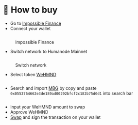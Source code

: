# 🛒 How to buy

* Go to [Impossible Finance](https://app.impossible.finance/swap)
* Connect your wallet

<figure><img src="broken-reference" alt=""><figcaption><p>Impossible Finance</p></figcaption></figure>

* Switch network to Humanode Mainnet

<figure><img src="broken-reference" alt=""><figcaption><p>Switch network</p></figcaption></figure>

* Select token [WeHMND](https://humanode.subscan.io/erc20\_token/0x0000000000000000000000000000000000000802)

<figure><img src="broken-reference" alt=""><figcaption></figcaption></figure>

* Search and import [MBG](https://humanode.subscan.io/erc20\_token/0x0553764662e3de189ad00292bfcf2c182b75d0d1) by copy and paste `0x0553764662e3de189ad00292bfcf2c182b75d0d1` into search bar

<figure><img src="broken-reference" alt=""><figcaption></figcaption></figure>

* Input your WeHMND amount to swap
* Approve WeHMND
* [Swap](https://app.impossible.finance/swap?outputCurrency=0x0553764662e3de189ad00292bfcf2c182b75d0d1) and sign the transaction on your wallet
